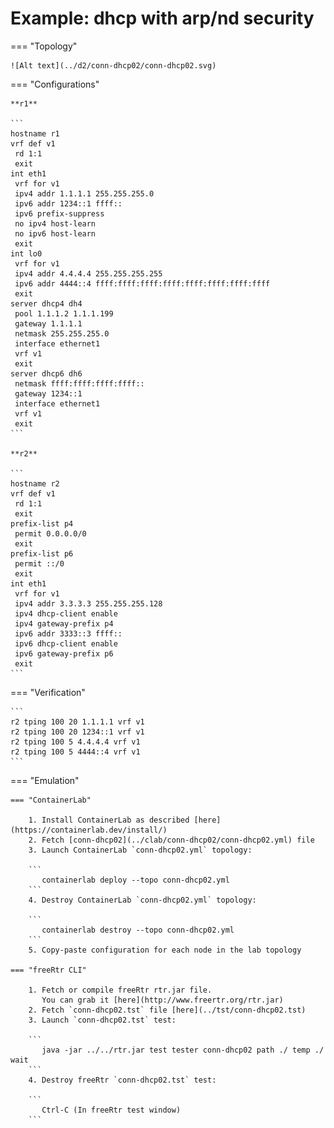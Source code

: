 # Example: dhcp with arp/nd security

=== "Topology"

    ![Alt text](../d2/conn-dhcp02/conn-dhcp02.svg)

=== "Configurations"

    **r1**

    ```
    hostname r1
    vrf def v1
     rd 1:1
     exit
    int eth1
     vrf for v1
     ipv4 addr 1.1.1.1 255.255.255.0
     ipv6 addr 1234::1 ffff::
     ipv6 prefix-suppress
     no ipv4 host-learn
     no ipv6 host-learn
     exit
    int lo0
     vrf for v1
     ipv4 addr 4.4.4.4 255.255.255.255
     ipv6 addr 4444::4 ffff:ffff:ffff:ffff:ffff:ffff:ffff:ffff
     exit
    server dhcp4 dh4
     pool 1.1.1.2 1.1.1.199
     gateway 1.1.1.1
     netmask 255.255.255.0
     interface ethernet1
     vrf v1
     exit
    server dhcp6 dh6
     netmask ffff:ffff:ffff:ffff::
     gateway 1234::1
     interface ethernet1
     vrf v1
     exit
    ```

    **r2**

    ```
    hostname r2
    vrf def v1
     rd 1:1
     exit
    prefix-list p4
     permit 0.0.0.0/0
     exit
    prefix-list p6
     permit ::/0
     exit
    int eth1
     vrf for v1
     ipv4 addr 3.3.3.3 255.255.255.128
     ipv4 dhcp-client enable
     ipv4 gateway-prefix p4
     ipv6 addr 3333::3 ffff::
     ipv6 dhcp-client enable
     ipv6 gateway-prefix p6
     exit
    ```

=== "Verification"

    ```
    r2 tping 100 20 1.1.1.1 vrf v1
    r2 tping 100 20 1234::1 vrf v1
    r2 tping 100 5 4.4.4.4 vrf v1
    r2 tping 100 5 4444::4 vrf v1
    ```

=== "Emulation"

    === "ContainerLab"

        1. Install ContainerLab as described [here](https://containerlab.dev/install/)  
        2. Fetch [conn-dhcp02](../clab/conn-dhcp02/conn-dhcp02.yml) file  
        3. Launch ContainerLab `conn-dhcp02.yml` topology:  

        ```
           containerlab deploy --topo conn-dhcp02.yml  
        ```
        4. Destroy ContainerLab `conn-dhcp02.yml` topology:  

        ```
           containerlab destroy --topo conn-dhcp02.yml  
        ```
        5. Copy-paste configuration for each node in the lab topology

    === "freeRtr CLI"

        1. Fetch or compile freeRtr rtr.jar file.  
           You can grab it [here](http://www.freertr.org/rtr.jar)  
        2. Fetch `conn-dhcp02.tst` file [here](../tst/conn-dhcp02.tst)  
        3. Launch `conn-dhcp02.tst` test:  

        ```
           java -jar ../../rtr.jar test tester conn-dhcp02 path ./ temp ./ wait
        ```
        4. Destroy freeRtr `conn-dhcp02.tst` test:  

        ```
           Ctrl-C (In freeRtr test window)
        ```


